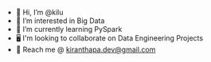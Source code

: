 - 👋 Hi, I’m @kilu
- 👀 I’m interested in Big Data 
- 🌱 I’m currently learning PySpark
- 🖥 I'm looking to collaborate on Data Engineering Projects
- 📲 Reach me @ kiranthapa.dev@gmail.com


<!---
kilu22/kilu22 is a ✨ special ✨ repository because its `README.md` (this file) appears on your GitHub profile.
You can click the Preview link to take a look at your changes.


hi

